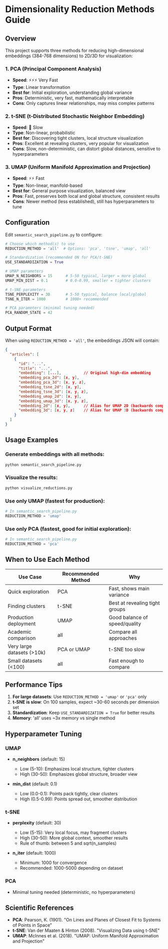 # Dimensionality Reduction Methods Guide

## Overview

This project supports three methods for reducing high-dimensional embeddings (384-768 dimensions) to 2D/3D for visualization:

### 1. PCA (Principal Component Analysis)
- **Speed**: ⚡⚡⚡ Very Fast
- **Type**: Linear transformation
- **Best for**: Initial exploration, understanding global variance
- **Pros**: Deterministic, very fast, mathematically interpretable
- **Cons**: Only captures linear relationships, may miss complex patterns

### 2. t-SNE (t-Distributed Stochastic Neighbor Embedding)
- **Speed**: 🐌 Slow
- **Type**: Non-linear, probabilistic
- **Best for**: Discovering tight clusters, local structure visualization
- **Pros**: Excellent at revealing clusters, very popular for visualization
- **Cons**: Slow, non-deterministic, can distort global distances, sensitive to hyperparameters

### 3. UMAP (Uniform Manifold Approximation and Projection)
- **Speed**: ⚡⚡ Fast
- **Type**: Non-linear, manifold-based
- **Best for**: General purpose visualization, balanced view
- **Pros**: Fast, preserves both local and global structure, consistent results
- **Cons**: Newer method (less established), still has hyperparameters to tune

## Configuration

Edit `semantic_search_pipeline.py` to configure:

```python
# Choose which method(s) to use
REDUCTION_METHOD = 'all'  # Options: 'pca', 'tsne', 'umap', 'all'

# Standardization (recommended ON for PCA/t-SNE)
USE_STANDARDIZATION = True

# UMAP parameters
UMAP_N_NEIGHBORS = 15      # 5-50 typical, larger = more global
UMAP_MIN_DIST = 0.1        # 0.0-0.99, smaller = tighter clusters

# t-SNE parameters
TSNE_PERPLEXITY = 30       # 5-50 typical, balance local/global
TSNE_N_ITER = 1000         # 1000+ recommended

# PCA parameters (minimal tuning needed)
PCA_RANDOM_STATE = 42
```

## Output Format

When using `REDUCTION_METHOD = 'all'`, the embeddings JSON will contain:

```json
{
  "articles": [
    {
      "id": "...",
      "title": "...",
      "embedding": [...],          // Original high-dim embedding
      "embedding_pca_2d": [x, y],
      "embedding_pca_3d": [x, y, z],
      "embedding_tsne_2d": [x, y],
      "embedding_tsne_3d": [x, y, z],
      "embedding_umap_2d": [x, y],
      "embedding_umap_3d": [x, y, z],
      "embedding_2d": [x, y],      // Alias for UMAP 2D (backwards compatibility)
      "embedding_3d": [x, y, z]    // Alias for UMAP 3D (backwards compatibility)
    }
  ]
}
```

## Usage Examples

### Generate embeddings with all methods:
```bash
python semantic_search_pipeline.py
```

### Visualize the results:
```bash
python visualize_reductions.py
```

### Use only UMAP (fastest for production):
```python
# In semantic_search_pipeline.py
REDUCTION_METHOD = 'umap'
```

### Use only PCA (fastest, good for initial exploration):
```python
# In semantic_search_pipeline.py
REDUCTION_METHOD = 'pca'
```

## When to Use Each Method

| Use Case | Recommended Method | Why |
|----------|-------------------|-----|
| Quick exploration | PCA | Fast, shows main variance |
| Finding clusters | t-SNE | Best at revealing tight groups |
| Production deployment | UMAP | Good balance of speed/quality |
| Academic comparison | all | Compare all approaches |
| Very large datasets (>10k) | PCA or UMAP | t-SNE too slow |
| Small datasets (<100) | all | Fast enough to compare |

## Performance Tips

1. **For large datasets**: Use `REDUCTION_METHOD = 'umap'` or `'pca'` only
2. **t-SNE is slow**: On 100 samples, expect ~30-60 seconds per dimension set
3. **Standardization**: Keep `USE_STANDARDIZATION = True` for better results
4. **Memory**: 'all' uses ~3x memory vs single method

## Hyperparameter Tuning

### UMAP
- **n_neighbors** (default: 15)
  - Low (5-10): Emphasizes local structure, tighter clusters
  - High (30-50): Emphasizes global structure, broader view
  
- **min_dist** (default: 0.1)
  - Low (0.0-0.1): Points pack tightly, clear clusters
  - High (0.5-0.99): Points spread out, smoother distribution

### t-SNE
- **perplexity** (default: 30)
  - Low (5-15): Very local focus, may fragment clusters
  - High (30-50): More global context, smoother results
  - Rule of thumb: between 5 and sqrt(n_samples)
  
- **n_iter** (default: 1000)
  - Minimum: 1000 for convergence
  - Recommended: 1000-5000 depending on dataset

### PCA
- Minimal tuning needed (deterministic, no hyperparameters)

## Scientific References

- **PCA**: Pearson, K. (1901). "On Lines and Planes of Closest Fit to Systems of Points in Space"
- **t-SNE**: Van der Maaten & Hinton (2008). "Visualizing Data using t-SNE"
- **UMAP**: McInnes et al. (2018). "UMAP: Uniform Manifold Approximation and Projection"

